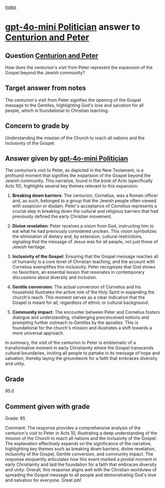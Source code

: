 
[Index](../../index.md)
# [gpt-4o-mini Politician](../../answering_models/gpt-4o-mini_Politician.md) answer to [Centurion and Peter](../../questions/Centurion_and_Peter.md)

## Question [Centurion and Peter](../../questions/Centurion_and_Peter.md)
How does the centurion's visit from Peter represent the expansion of the Gospel beyond the Jewish community?

## Target answer from notes
The centurion's visit from Peter signifies the opening of the Gospel message to the Gentiles, highlighting God's love and salvation for all people, which is foundational to Christian teaching.

## Concern to grade by
Understanding the mission of the Church to reach all nations and the inclusivity of the Gospel.

## Answer given by [gpt-4o-mini Politician](../../answering_models/gpt-4o-mini_Politician.md)
The centurion’s visit to Peter, as depicted in the New Testament, is a profound moment that signifies the expansion of the Gospel beyond the Jewish community. This narrative, found in the book of Acts (specifically Acts 10), highlights several key themes relevant to this expansion:

1. **Breaking down barriers**: The centurion, Cornelius, was a Roman officer and, as such, belonged to a group that the Jewish people often viewed with suspicion or disdain. Peter's acceptance of Cornelius represents a crucial step in breaking down the cultural and religious barriers that had previously defined the early Christian movement.

2. **Divine revelation**: Peter receives a vision from God, instructing him to eat what he had previously considered unclean. This vision symbolizes the elimination of dietary and, by extension, cultural restrictions, signaling that the message of Jesus was for all people, not just those of Jewish heritage.

3. **Inclusivity of the Gospel**: Ensuring that the Gospel message reaches all of humanity is a core tenet of Christian teaching, and the account with Cornelius exemplifies this inclusivity. Peter recognizes that God shows no favoritism, an essential lesson that resonates in contemporary discussions about diversity and inclusion.

4. **Gentile conversion**: The actual conversion of Cornelius and his household illustrates the active role of the Holy Spirit in expanding the church's reach. This moment serves as a clear indication that the Gospel is meant for all, regardless of ethnic or cultural background.

5. **Community impact**: The encounter between Peter and Cornelius fosters dialogue and understanding, challenging preconceived notions and prompting further outreach to Gentiles by the apostles. This is foundational for the church's mission and illustrates a shift towards a more universal approach.

In summary, the visit of the centurion to Peter is emblematic of a transformative moment in early Christianity where the Gospel transcends cultural boundaries, inviting all people to partake in its message of hope and salvation, thereby laying the groundwork for a faith that embraces diversity and unity.

## Grade
95.0

## Comment given with grade
Grade: 95

Comment: The response provides a comprehensive analysis of the centurion's visit to Peter in Acts 10, illustrating a deep understanding of the mission of the Church to reach all nations and the inclusivity of the Gospel. The explanation effectively expands on the significance of the narrative, highlighting key themes such as breaking down barriers, divine revelation, inclusivity of the Gospel, Gentile conversion, and community impact. The response eloquently articulates how this event marked a pivotal moment in early Christianity and laid the foundation for a faith that embraces diversity and unity. Overall, this response aligns well with the Christian worldview of spreading the Gospel message to all people and demonstrating God's love and salvation for everyone. Great job!
